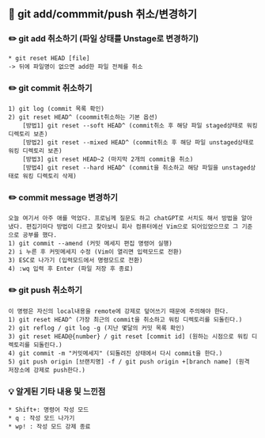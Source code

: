 ## 📖 git add/commmit/push 취소/변경하기
### ✏️ git add 취소하기 (파일 상태를 Unstage로 변경하기)
    * git reset HEAD [file]
    -> 뒤에 파일명이 없으면 add한 파일 전체를 취소

### ✏️ git commit 취소하기
    1) git log (commit 목록 확인)
    2) git reset HEAD^ (coommit취소하는 기본 옵션)
        [방법1] git reset --soft HEAD^ (commit취소 후 해당 파일 staged상태로 워킹 디렉토리 보존)
        [방법2] git reset --mixed HEAD^ (commit취소 후 해당 파일 unstaged상태로 워킹 디렉토리 보존)
        [방법3] git reset HEAD~2 (마지막 2개의 commit을 취소)
        [방법4] git reset --hard HEAD^ (commit을 취소하고 해당 파일을 unstaged상태로 워킹 디렉토리 삭제)

### ✏️ commit message 변경하기
    오늘 여기서 아주 애를 먹었다. 프로님께 질문도 하고 chatGPT로 서치도 해서 방법을 알아냈다. 편집기마다 방법이 다르고 찾아보니 회사 컴퓨터에선 Vim으로 되어있었으므로 그 기준으로 공부를 했다.
    1) git commit --amend (커밋 메세지 편집 명령어 실행)
    2) i 누른 후 커밋메세지 수정 (Vim이 열리면 입력모드로 전환)
    3) ESC로 나가기 (입력모드에서 명령모드로 전환)
    4) :wq 입력 후 Enter (파일 저장 후 종료)

### ✏️ git push 취소하기
    이 명령은 자신의 local내용을 remote에 강제로 덮어쓰기 때문에 주의해야 한다.
    1) git reset HEAD^ (가장 최근의 commit을 취소하고 워킹 디렉토리를 되돌린다.)
    2) git reflog / git log -g (지난 몇달의 커밋 목록 확인)
    3) git reset HEAD@{number} / git reset [commit id] (원하는 시점으로 워킹 디렉토리를 되돌린다.)
    4) git commit -m "커밋메세지" (되돌려진 상태에서 다시 commit을 한다.)
    5) git push origin [브랜치명] -f / git push origin +[branch name] (원격 저장소에 강제로 push한다.)

### 💡 알게된 기타 내용 및 느낀점
    * Shift+: 명령어 작성 모드
    * q : 작성 모드 나가기
    * wp! : 작성 모드 강제 종료
